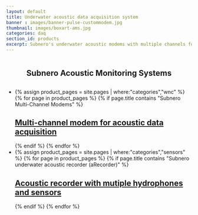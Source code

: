 ```yaml
---
layout: default
title: Underwater acoustic data acquisition system
banner : images/banner-pulse-custommodem.jpg
thumbnail: images/boxart-ams.jpg
categories: daq
section_id: products
excerpt: Subnero's underwater acoustic modems with multiple channels for high-speed data acquisition.
---
```


<div class='full tall' style='background-image: url({{site.baseurl}}/{{page.banner}});'>
  <div class='row'>
    <div class='large-12 columns'>
    </div>
  </div>
  <div class='four spacing'></div>
  <div class='four spacing'></div>
</div>

<div class='cGBxoB'>
<section class='bsPRnx'>
    <h1 class='thin' style='text-align: center'>Subnero Acoustic Monitoring Systems</h1>
    <div class='eyXpDN'>
        <div class='cmXrEt'>
            <h1 class='thin' style='text-align: center'> </h1>
            <ul class="gfXsQG">
                <li class="fuqHMA">
                    <div class="hOXnHC">
                        {% assign product_pages = site.pages | where:"categories","wnc" %}
                        {% for page in product_pages %}
                        {% if page.title contains "Subnero Multi-Channel Modems" %}
                        <div class='mod modBlogPost'>
                            <a href="{{site.baseurl}}{{page.url}}"><img alt="" src="{{site.baseurl}}/{{page.thumbnail}}" />
                            <div class='content'>
                            <h2>Multi-channel modem for acoustic data acquisition</h2>
                            </div>
                            </a>
                        </div>
                        {% endif %}
                        {% endfor %}
                    </div>
                </li>
                <li class="fuqHMA">
                    <div class="hOXnHC">
                        {% assign product_pages = site.pages | where:"categories","sensors" %}
                        {% for page in product_pages %}
                        {% if page.title contains "Subnero underwater acoustic recorder (aRecorder)" %}
                        <div class='mod modBlogPost'>
                            <a href="{{site.baseurl}}{{page.url}}"><img alt="" src="{{site.baseurl}}/{{page.thumbnail}}" />
                            <div class='content'>
                            <h2>Acoustic recorder with mutiple hydrophones and sensors</h2>
                          </div></a>
                        </div>
                        {% endif %}
                        {% endfor %}
                    </div>
                </li>
            </ul>
        </div>
    </div>
</section>
</div>